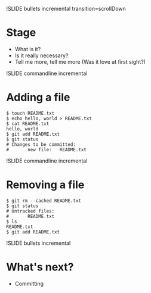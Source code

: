 !SLIDE bullets incremental transition=scrollDown
# Stage #

* What is it?
* Is it really necessary?
* Tell me more, tell me more (Was it love at first sight?)

!SLIDE commandline incremental
# Adding a file #
    $ touch README.txt
    $ echo hello, world > README.txt
    $ cat README.txt
    hello, world
    $ git add README.txt
    $ git status
    # Changes to be committed:
    #       new file:   README.txt

!SLIDE commandline incremental
# Removing a file #
    $ git rm --cached README.txt
    $ git status
    # Untracked files:
    #       README.txt
    $ ls
    README.txt
    $ git add README.txt

!SLIDE bullets incremental

# What's next? #
* Committing
